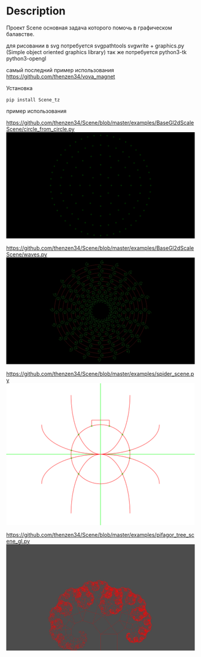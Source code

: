 Description
===========

Проект Scene основная задача которого помочь в графическом балавстве.

для рисовании в svg потребуется svgpathtools svgwrite + graphics.py (Simple object oriented graphics library)
так же потребуется python3-tk python3-opengl

самый последний пример использования https://github.com/thenzen34/vova_magnet

Установка
```
pip install Scene_tz
```

пример использования

https://github.com/thenzen34/Scene/blob/master/examples/BaseGl2dScaleScene/circle_from_circle.py 
![круги по кругу в svg](/examples/BaseGl2dScaleScene/circle_from_circle.png)

https://github.com/thenzen34/Scene/blob/master/examples/BaseGl2dScaleScene/waves.py 
![Волны в svg](/examples/BaseGl2dScaleScene/waves.png)

https://github.com/thenzen34/Scene/blob/master/examples/spider_scene.py
![Паук в svg](/examples/spider_scene.svg)

https://github.com/thenzen34/Scene/blob/master/examples/pifagor_tree_scene_gl.py
![Пифагор в png](/examples/pifagor_tree_scene_gl.png)

